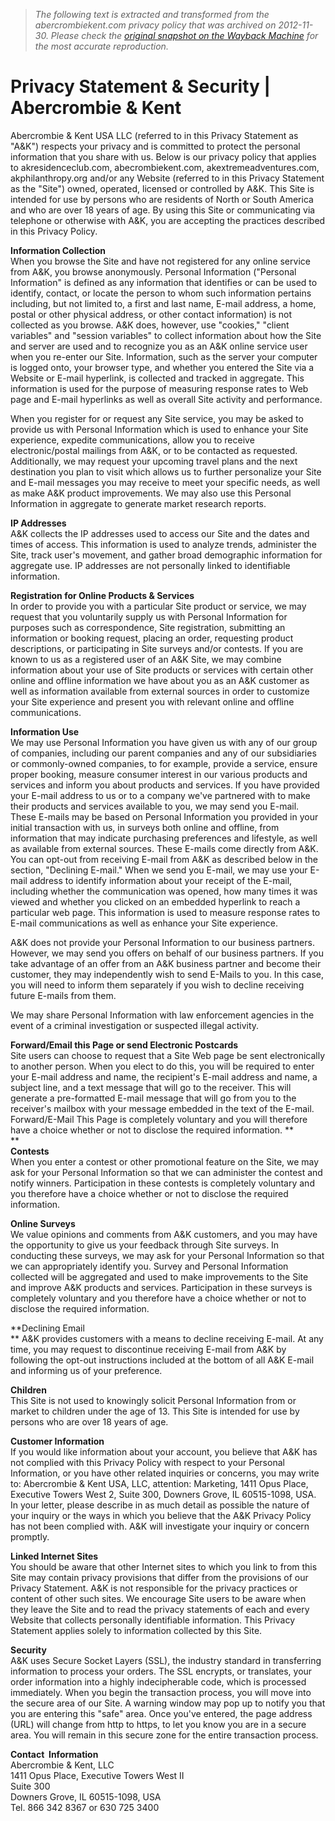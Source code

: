> *The following text is extracted and transformed from the abercrombiekent.com privacy policy that was archived on 2012-11-30. Please check the [original snapshot on the Wayback Machine](https://web.archive.org/web/20121130180026id_/http%3A//www.abercrombiekent.com/legal/privacy_statement_and_security.cfm) for the most accurate reproduction.*

# Privacy Statement & Security | Abercrombie & Kent

Abercrombie & Kent USA LLC (referred to in this Privacy Statement as "A&K") respects your privacy and is committed to protect the personal information that you share with us. Below is our privacy policy that applies to akresidenceclub.com, abecrombiekent.com, akextremeadventures.com, akphilanthropy.org and/or any Website (referred to in this Privacy Statement as the "Site") owned, operated, licensed or controlled by A&K. This Site is intended for use by persons who are residents of North or South America and who are over 18 years of age. By using this Site or communicating via telephone or otherwise with A&K, you are accepting the practices described in this Privacy Policy.

**Information Collection**  
When you browse the Site and have not registered for any online service from A&K, you browse anonymously. Personal Information ("Personal Information" is defined as any information that identifies or can be used to identify, contact, or locate the person to whom such information pertains including, but not limited to, a first and last name, E-mail address, a home, postal or other physical address, or other contact information) is not collected as you browse. A&K does, however, use "cookies," "client variables" and "session variables" to collect information about how the Site and server are used and to recognize you as an A&K online service user when you re-enter our Site. Information, such as the server your computer is logged onto, your browser type, and whether you entered the Site via a Website or E-mail hyperlink, is collected and tracked in aggregate. This information is used for the purpose of measuring response rates to Web page and E-mail hyperlinks as well as overall Site activity and performance.

When you register for or request any Site service, you may be asked to provide us with Personal Information which is used to enhance your Site experience, expedite communications, allow you to receive electronic/postal mailings from A&K, or to be contacted as requested. Additionally, we may request your upcoming travel plans and the next destination you plan to visit which allows us to further personalize your Site and E-mail messages you may receive to meet your specific needs, as well as make A&K product improvements. We may also use this Personal Information in aggregate to generate market research reports.

**IP Addresses**  
A&K collects the IP addresses used to access our Site and the dates and times of access. This information is used to analyze trends, administer the Site, track user's movement, and gather broad demographic information for aggregate use. IP addresses are not personally linked to identifiable information.

**Registration for Online Products & Services**  
In order to provide you with a particular Site product or service, we may request that you voluntarily supply us with Personal Information for purposes such as correspondence, Site registration, submitting an information or booking request, placing an order, requesting product descriptions, or participating in Site surveys and/or contests. If you are known to us as a registered user of an A&K Site, we may combine information about your use of Site products or services with certain other online and offline information we have about you as an A&K customer as well as information available from external sources in order to customize your Site experience and present you with relevant online and offline communications.

**Information Use**  
We may use Personal Information you have given us with any of our group of companies, including our parent companies and any of our subsidiaries or commonly-owned companies, to for example, provide a service, ensure proper booking, measure consumer interest in our various products and services and inform you about products and services. If you have provided your E-mail address to us or to a company we've partnered with to make their products and services available to you, we may send you E-mail. These E-mails may be based on Personal Information you provided in your initial transaction with us, in surveys both online and offline, from information that may indicate purchasing preferences and lifestyle, as well as available from external sources. These E-mails come directly from A&K. You can opt-out from receiving E-mail from A&K as described below in the section, "Declining E-mail." When we send you E-mail, we may use your E-mail address to identify information about your receipt of the E-mail, including whether the communication was opened, how many times it was viewed and whether you clicked on an embedded hyperlink to reach a particular web page. This information is used to measure response rates to E-mail communications as well as enhance your Site experience.

A&K does not provide your Personal Information to our business partners. However, we may send you offers on behalf of our business partners. If you take advantage of an offer from an A&K business partner and become their customer, they may independently wish to send E-Mails to you. In this case, you will need to inform them separately if you wish to decline receiving future E-mails from them.

We may share Personal Information with law enforcement agencies in the event of a criminal investigation or suspected illegal activity.

**Forward/Email this Page or send Electronic Postcards**  
Site users can choose to request that a Site Web page be sent electronically to another person. When you elect to do this, you will be required to enter your E-mail address and name, the recipient's E-mail address and name, a subject line, and a text message that will go to the receiver. This will generate a pre-formatted E-mail message that will go from you to the receiver's mailbox with your message embedded in the text of the E-mail. Forward/E-Mail This Page is completely voluntary and you will therefore have a choice whether or not to disclose the required information. **  
**  
**Contests**  
When you enter a contest or other promotional feature on the Site, we may ask for your Personal Information so that we can administer the contest and notify winners. Participation in these contests is completely voluntary and you therefore have a choice whether or not to disclose the required information.

**Online Surveys**  
We value opinions and comments from A&K customers, and you may have the opportunity to give us your feedback through Site surveys. In conducting these surveys, we may ask for your Personal Information so that we can appropriately identify you. Survey and Personal Information collected will be aggregated and used to make improvements to the Site and improve A&K products and services. Participation in these surveys is completely voluntary and you therefore have a choice whether or not to disclose the required information.

**Declining Email  
** A&K provides customers with a means to decline receiving E-mail. At any time, you may request to discontinue receiving E-mail from A&K by following the opt-out instructions included at the bottom of all A&K E-mail and informing us of your preference.

**Children**  
This Site is not used to knowingly solicit Personal Information from or market to children under the age of 13. This Site is intended for use by persons who are over 18 years of age.

**Customer Information**  
If you would like information about your account, you believe that A&K has not complied with this Privacy Policy with respect to your Personal Information, or you have other related inquiries or concerns, you may write to: Abercrombie & Kent USA, LLC, attention: Marketing, 1411 Opus Place, Executive Towers West 2, Suite 300, Downers Grove, IL 60515-1098, USA. In your letter, please describe in as much detail as possible the nature of your inquiry or the ways in which you believe that the A&K Privacy Policy has not been complied with. A&K will investigate your inquiry or concern promptly.

**Linked Internet Sites**  
You should be aware that other Internet sites to which you link to from this Site may contain privacy provisions that differ from the provisions of our Privacy Statement. A&K is not responsible for the privacy practices or content of other such sites. We encourage Site users to be aware when they leave the Site and to read the privacy statements of each and every Website that collects personally identifiable information. This Privacy Statement applies solely to information collected by this Site.

**Security**  
A&K uses Secure Socket Layers (SSL), the industry standard in transferring information to process your orders. The SSL encrypts, or translates, your order information into a highly indecipherable code, which is processed immediately. When you begin the transaction process, you will move into the secure area of our Site. A warning window may pop up to notify you that you are entering this "safe" area. Once you've entered, the page address (URL) will change from http to https, to let you know you are in a secure area. You will remain in this secure zone for the entire transaction process.

**Contact  Information**  
Abercrombie & Kent, LLC  
1411 Opus Place, Executive Towers West II  
Suite 300  
Downers Grove, IL 60515-1098, USA  
Tel. 866 342 8367 or 630 725 3400
